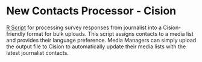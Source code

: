 # New Contacts Processor - Cision
[R Script](https://github.com/pdiazm/New_Contacts_Cision/blob/master/Survey%20Responses%20Processor.r) for processing survey responses from journalist into a Cision-friendly format for bulk uploads. This script assigns contacts to a media list and provides their language preference. Media Managers can simply upload the output file to Cision to automatically update their media lists with the latest journalist contacts.
